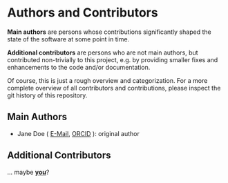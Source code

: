 # Authors and Contributors

**Main authors** are persons whose contributions significantly shaped
the state of the software at some point in time.

**Additional contributors** are persons who are not main authors,
but contributed non-trivially to this project,
e.g. by providing smaller fixes and enhancements to the code and/or documentation.

Of course, this is just a rough overview and categorization.
For a more complete overview of all contributors and contributions,
please inspect the git history of this repository.

## Main Authors

- Jane Doe (
    [E-Mail](mailto:j.doe@fz-juelich.de),
    [ORCID](https://orcid.org/0123-4567-8910-1112)
  ): original author

## Additional Contributors

<!--
- Name (E-mail, ORCID):
Summary of contribution
-->

... maybe **[you](https://materials-data-science-and-informatics.github.io/fair-python-cookiecutter-demo/main/contributing)**?
